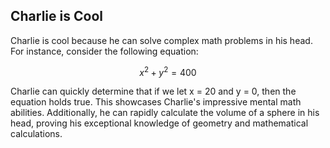 ## Charlie is Cool

Charlie is cool because he can solve complex math problems in his head. For instance, consider the following equation:

$$ x^2 + y^2 = 400 $$

Charlie can quickly determine that if we let x = 20 and y = 0, then the equation holds true. This showcases Charlie's impressive mental math abilities. Additionally, he can rapidly calculate the volume of a sphere in his head, proving his exceptional knowledge of geometry and mathematical calculations.

